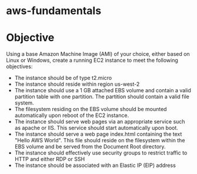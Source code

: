 # aws-fundamentals


# Objective

Using a base Amazon Machine Image (AMI) of your choice, either based on Linux or Windows, create a running EC2 instance to meet the following objectives:

  * The instance should  be of type t2.micro
  * The instance should reside within region us-west-2
  * The instance should use a 1 GB attached EBS volume and contain a valid partition table with one partition. The partition should contain a valid file system.
  * The filesystem residing on the EBS volume should be mounted automatically upon reboot of the EC2 instance.
  * The instance should serve web pages via an appropriate service such as apache or IIS. This service should start automatically upon boot.
  * The instance should serve a web page index.html containing the text "Hello AWS World". This file should reside on the filesystem within the EBS volume and be served from the Document Root directory. 
  * The instance should effectively use security groups to restrict traffic to HTTP and either RDP or SSH
  * The instance should be associated with an Elastic IP (EIP) address 
